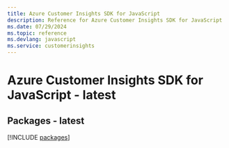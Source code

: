 ```yaml
---
title: Azure Customer Insights SDK for JavaScript
description: Reference for Azure Customer Insights SDK for JavaScript
ms.date: 07/29/2024
ms.topic: reference
ms.devlang: javascript
ms.service: customerinsights
---
```

# Azure Customer Insights SDK for JavaScript - latest
## Packages - latest
[!INCLUDE [packages](customer-insights-index.md)]
